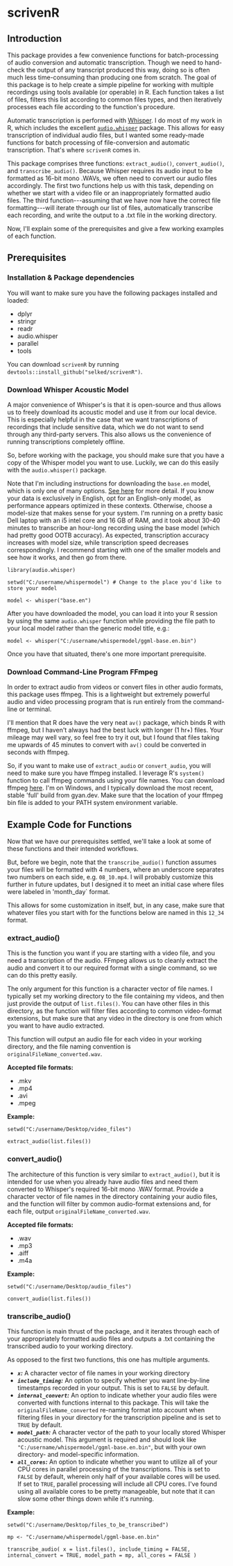 # scrivenR

## Introduction

This package provides a few convenience functions for batch-processing of audio conversion and automatic transcription. Though we need to hand-check the output of any transcript produced this way, doing so is often much less time-consuming than producing one from scratch. The goal of this package is to help create a simple pipeline for working with multiple recordings using tools available (or operable) in R. Each function takes a list of files, filters this list according to common files types, and then iteratively processes each file according to the function's procedure.

Automatic transcription is performed with [Whisper](https://github.com/openai/whisper). I do most of my work in R, which includes the excellent [`audio.whisper`](https://community.r-multiverse.org/audio.whisper/doc/manual.html) package. This allows for easy transcription of individual audio files, but I wanted some ready-made functions for batch processing of file-conversion and automatic transcription. That's where `scrivenR` comes in.

This package comprises three functions: `extract_audio()`, `convert_audio()`, and `transcribe_audio()`. Because Whisper requires its audio input to be formatted as 16-bit mono .WAVs, we often need to convert our audio files accordingly. The first two functions help us with this task, depending on whether we start with a video file or an inappropriately formatted audio files. The third function---assuming that we have now have the correct file formatting---will iterate through our list of files, automatically transcribe each recording, and write the output to a .txt file in the working directory.

Now, I'll explain some of the prerequisites and give a few working examples of each function.

## Prerequisites

### Installation & Package dependencies
You will want to make sure you have the following packages installed and loaded:

-   dplyr
-   stringr
-   readr
-   audio.whisper
-   parallel
-   tools

You can download `scrivenR` by running `devtools::install_github("selked/scrivenR")`.

### Download Whisper Acoustic Model

A major convenience of Whisper's is that it is open-source and thus allows us to freely download its acoustic model and use it from our local device. This is especially helpful in the case that we want transcriptions of recordings that include sensitive data, which we do not want to send through any third-party servers. This also allows us the convenience of running transcriptions completely offline.

So, before working with the package, you should make sure that you have a copy of the Whisper model you want to use. Luckily, we can do this easily with the `audio.whisper()` package.

Note that I'm including instructions for downloading the `base.en` model, which is only one of many options. [See here](https://community.r-multiverse.org/audio.whisper/doc/manual.html#whisper_download_model) for more detail. If you know your data is exclusively in English, opt for an English-only model, as performance appears optimized in these contexts. Otherwise, choose a model-size that makes sense for your system. I'm running on a pretty basic Dell laptop with an i5 intel core and 16 GB of RAM, and it took about 30-40 minutes to transcribe an hour-long recording using the base model (which had pretty good OOTB accuracy). As expected, transcription accuracy increases with model size, while transcription speed decreases correspondingly. I recommend starting with one of the smaller models and see how it works, and then go from there.

```{r, eval=FALSE}
library(audio.whisper)

setwd("C:/username/whispermodel") # Change to the place you'd like to store your model

model <- whisper("base.en")
```

After you have downloaded the model, you can load it into your R session by using the same `audio.whisper` function while providing the file path to your local model rather than the generic model title, e.g.:

```{r, eval=FALSE}
model <- whisper("C:/username/whispermodel/ggml-base.en.bin")
```

Once you have that situated, there's one more important prerequisite.

### Download Command-Line Program FFmpeg

In order to extract audio from videos or convert files in other audio formats, this package uses ffmpeg. This is a lightweight but extremely powerful audio and video processing program that is run entirely from the command-line or terminal.

I'll mention that R does have the very neat `av()` package, which binds R with ffmpeg, but I haven't always had the best luck with longer (1 hr+) files. Your mileage may well vary, so feel free to try it out, but I found that files taking me upwards of 45 minutes to convert with `av()` could be converted in seconds with ffmpeg.

So, if you want to make use of `extract_audio` or `convert_audio`, you will need to make sure you have ffmpeg installed. I leverage R's `system()` function to call ffmpeg commands using your file names. You can download ffmpeg [here](https://www.ffmpeg.org/download.html). I'm on Windows, and I typically download the most recent, stable 'full' build from gyan.dev. Make sure that the location of your ffmpeg bin file is added to your PATH system environment variable.

## Example Code for Functions

Now that we have our prerequisites settled, we'll take a look at some of these functions and their intended workflows.

But, before we begin, note that the `transcribe_audio()` function assumes your files will be formatted with 4 numbers, where an underscore separates two numbers on each side, e.g. `08_10.mp4`. I will probably customize this further in future updates, but I designed it to meet an initial case where files were labeled in 'month_day\` format.

This allows for some customization in itself, but, in any case, make sure that whatever files you start with for the functions below are named in this `12_34` format.

### extract_audio()

This is the function you want if you are starting with a video file, and you need a transcription of the audio. FFmpeg allows us to cleanly extract the audio and convert it to our required format with a single command, so we can do this pretty easily.

The only argument for this function is a character vector of file names. I typically set my working directory to the file containing my videos, and then just provide the output of `list.files()`. You can have other files in this directory, as the function will filter files according to common video-format extensions, but make sure that any video in the directory is one from which you want to have audio extracted.

This function will output an audio file for each video in your working directory, and the file naming convention is `originalFileName_converted.wav`.

**Accepted file formats:** 
-   .mkv 
-   .mp4 
-   .avi 
-   .mpeg

**Example:**
```{r, eval=FALSE}
setwd("C:/username/Desktop/video_files")

extract_audio(list.files())
```

### convert_audio()

The architecture of this function is very similar to `extract_audio()`, but it is intended for use when you already have audio files and need them converted to Whisper's required 16-bit mono .WAV format. Provide a character vector of file names in the directory containing your audio files, and the function will filter by common audio-format extensions and, for each file, output `originalFileName_converted.wav`.

**Accepted file formats:** 
-   .wav 
-   .mp3 
-   .aiff 
-   .m4a

**Example:**
```{r, eval=FALSE}
setwd("C:/username/Desktop/audio_files")

convert_audio(list.files())
```

### transcribe_audio()

This function is main thrust of the package, and it iterates through each of your appropriately formatted audio files and outputs a .txt containing the transcribed audio to your working directory.

As opposed to the first two functions, this one has multiple arguments.

-   ***`x`:*** A character vector of file names in your working directory
-   ***`include_timing`:*** An option to specify whether you want line-by-line timestamps recorded in your output. This is set to `FALSE` by default.
-   ***`internal_convert`:*** An option to indicate whether your audio files were converted with functions internal to this package. This will take the `originalFileName_converted` re-naming format into account when filtering files in your directory for the transcription pipeline and is set to `TRUE` by default.
-   ***`model_path`:*** A character vector of the path to your locally stored Whisper acoustic model. This argument is required and should look like `"C:/username/whispermodel/ggml-base.en.bin"`, but with your own directory- and model-specific information.
-   ***`all_cores`:*** An option to indicate whether you want to utilize all of your CPU cores in parallel processing of the transcriptions. This is set to `FALSE` by default, wherein only half of your available cores will be used. If set to `TRUE`, parallel processing will include all CPU cores. I've found using all available cores to be pretty manageable, but note that it can slow some other things down while it's running.

**Example:**
```{r, eval=FALSE} 
setwd("C:/username/Desktop/files_to_be_transcribed")

mp <- "C:/username/whispermodel/ggml-base.en.bin"

transcribe_audio( x = list.files(), include_timing = FALSE, internal_convert = TRUE, model_path = mp, all_cores = FALSE )
```

